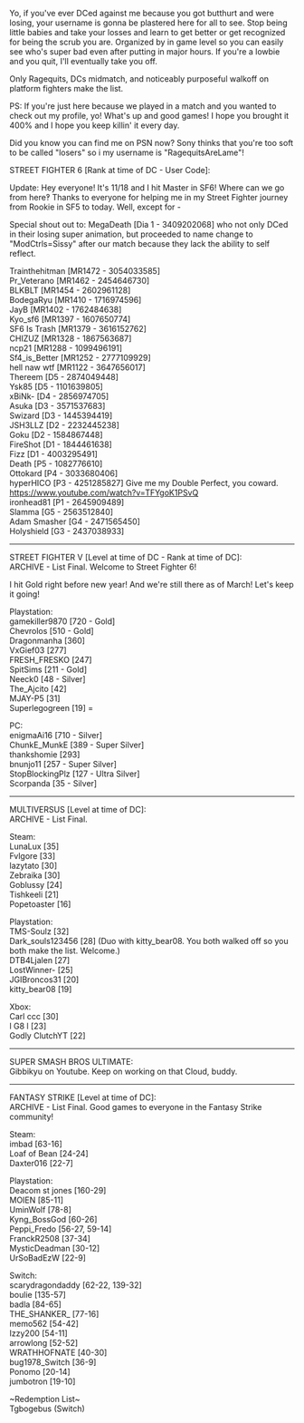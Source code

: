 Yo, if you've ever DCed against me because you got butthurt and were losing, your username is gonna be plastered here for all to see. Stop being little babies and take your losses and learn to get better or get recognized for being the scrub you are. Organized by in game level so you can easily see who's super bad even after putting in major hours. If you're a lowbie and you quit, I'll eventually take you off.

Only Ragequits, DCs midmatch, and noticeably purposeful walkoff on platform fighters make the list.

PS: If you're just here because we played in a match and you wanted to check out my profile, yo! What's up and good games! I hope you brought it 400% and I hope you keep killin' it every day. 

Did you know you can find me on PSN now? Sony thinks that you're too soft to be called "losers" so i my username is "RagequitsAreLame"!

STREET FIGHTER 6 [Rank at time of DC - User Code]:

Update: Hey everyone! It's 11/18 and I hit Master in SF6! Where can we go from here‽ Thanks to everyone for helping me in my Street Fighter journey from Rookie in SF5 to today. Well, except for -

Special shout out to: MegaDeath [Dia 1 - 3409202068] who not only DCed in their losing super animation, but proceeded to name change to "ModCtrls=Sissy" after our match because they lack the ability to self reflect.


Trainthehitman [MR1472 - 3054033585]  
Pr_Veterano [MR1462 - 2454646730]  
BLKBLT [MR1454 - 2602961128]  
BodegaRyu [MR1410 - 1716974596]  
JayB [MR1402 - 1762484638]  
Kyo_sf6 [MR1397 - 1607650774]  
SF6 Is Trash [MR1379 - 3616152762]  
CHIZUZ [MR1328 - 1867563687]  
ncp21 [MR1288 - 1099496191]  
Sf4_is_Better [MR1252 - 2777109929]  
hell naw wtf [MR1122 - 3647656017]  
Thereem [D5 - 2874049448]  
Ysk85 [D5 - 1101639805]  
xBiNk- [D4 - 2856974705]  
Asuka [D3 - 3571537683]  
Swizard [D3 - 1445394419]  
JSH3LLZ [D2 - 2232445238]  
Goku [D2 - 1584867448]  
FireShot [D1 - 1844461638]  
Fizz [D1 - 4003295491]  
Death [P5 - 1082776610]  
Ottokard [P4 - 3033680406]  
hyperHICO [P3 - 4251285827] Give me my Double Perfect, you coward. https://www.youtube.com/watch?v=TFYgoK1PSvQ  
ironhead81 [P1 - 2645909489]  
Slamma [G5 - 2563512840]  
Adam Smasher [G4 - 2471565450]  
Holyshield [G3 - 2437038933]  

__________________



STREET FIGHTER V [Level at time of DC - Rank at time of DC]:  
ARCHIVE - List Final. Welcome to Street Fighter 6!

I hit Gold right before new year! And we're still there as of March! Let's keep it going!

Playstation:  
gamekiller9870 [720 - Gold]  
Chevrolos [510 - Gold]  
Dragonmanha [360]  
VxGief03 [277]  
FRESH_FRESKO [247]  
SpitSims [211 - Gold]  
Neeck0 [48 - Silver]  
The_Ajcito [42]  
MJAY-P5 [31]  
Superlegogreen [19]   =

PC:  
enigmaAi16 [710 - Silver]   
ChunkE_MunkE [389 - Super Silver]  
thankshomie [293]  
bnunjo11 [257 - Super Silver]  
StopBlockingPlz [127 - Ultra Silver]   
Scorpanda [35 - Silver]  

__________________  



MULTIVERSUS [Level at time of DC]:   
ARCHIVE - List Final.  

Steam:  
LunaLux [35]  
Fvlgore [33]  
lazytato [30]  
Zebraika [30]  
Goblussy [24]  
Tishkeeli [21]  
Popetoaster [16]  

Playstation:  
TMS-Soulz [32]  
Dark_souls123456 [28] (Duo with kitty_bear08. You both walked off so you both make the list. Welcome.)  
DTB4Ljalen [27]  
LostWinner- [25]  
JGIBroncos31 [20]  
kitty_bear08 [19]  
  
Xbox:  
Carl ccc [30]  
l G8 l   [23]  
Godly ClutchYT [22]  



__________________


SUPER SMASH BROS ULTIMATE:  
Gibbikyu on Youtube. Keep on working on that Cloud, buddy.


__________________



FANTASY STRIKE [Level at time of DC]:   
ARCHIVE - List Final. Good games to everyone in the Fantasy Strike community!  

Steam:  
imbad [63-16]   
Loaf of Bean [24-24]  
Daxter016 [22-7]  
  
Playstation:  
Deacom st jones [160-29]  
MOIEN [85-11]  
UminWolf [78-8]  
Kyng_BossGod [60-26]   
Peppi_Fredo [56-27, 59-14]   
FranckR2508 [37-34]  
MysticDeadman [30-12]   
UrSoBadEzW [22-9]   

Switch:  
scarydragondaddy [62-22, 139-32]   
boulie [135-57]  
badla [84-65]  
THE_SHANKER_ [77-16]  
memo562 [54-42]  
Izzy200 [54-11]  
arrowlong [52-52]  
WRATHHOFNATE [40-30]  
bug1978_Switch [36-9]  
Ponomo [20-14]  
jumbotron [19-10]  




~Redemption List~  
Tgbogebus (Switch)
